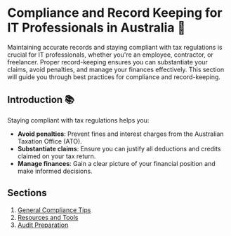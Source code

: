 # Compliance and Record Keeping for IT Professionals in Australia 📝

Maintaining accurate records and staying compliant with tax regulations is crucial for IT professionals, whether you're an employee, contractor, or freelancer. Proper record-keeping ensures you can substantiate your claims, avoid penalties, and manage your finances effectively. This section will guide you through best practices for compliance and record-keeping.

## Introduction 📚

Staying compliant with tax regulations helps you:

- **Avoid penalties**: Prevent fines and interest charges from the Australian Taxation Office (ATO).
- **Substantiate claims**: Ensure you can justify all deductions and credits claimed on your tax return.
- **Manage finances**: Gain a clear picture of your financial position and make informed decisions.

## Sections

1. [General Compliance Tips](general-compliance.md)
2. [Resources and Tools](resources-and-tools.md)
3. [Audit Preparation](audit-preparation.md)
